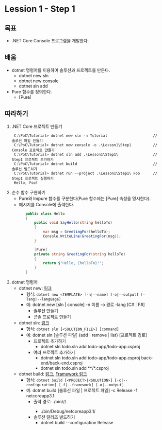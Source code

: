 # Lession 1 - **Step 1**

## 목표
- .NET Core Console 프로그램을 개발한다.

## 배움
- dotnet 명령어를 이용하여 솔루션과 프로젝트를 만든다. 
  - dotnet new sln
  - dotnet new console
  - dotnet sln add
- Pure 함수를 정의한다.
  - [Pure]

## 따라하기
1. .NET Core 프로젝트 만들기
   ```shell
    C:\PoC\Tutorial> dotnet new sln -n Tutorial                     // 솔루션 파일 만들기
    C:\PoC\Tutorial> dotnet new console -o .\Lesson1\Step1          // Console 프로젝트 만들기
    C:\PoC\Tutorial> dotnet sln add .\Lesson1\Step1\                // Step1 프로젝트 추가하기
    C:\PoC\Tutorial> dotnet build                                   // 솔루션 빌드하기
    C:\PoC\Tutorial> dotnet run --project .\Lesson1\Step1\ Foo      // Step1 프로젝트 실행하기
    Hello, Foo!
   ```
1. 순수 함수 구현하기
   - Pure와 Impure 함수를 구분한다(Pure 함수에는 [Pure] 속성을 명시한다).
   - 메시지를 Console에 출력한다.
     ```cs
        public class Hello
        {
            public void SayHello(string helloTo)
            {
                var msg = GreetingFor(helloTo);
                Console.WriteLine(GreetingFor(msg));
            }

            [Pure]
            private string GreetingFor(string helloTo)
            {
                return $"Hello, {helloTo}!";
            }
        }
     ```
1. dotnet 명령어
   - dotnet new: [링크](https://docs.microsoft.com/ko-kr/dotnet/core/tools/dotnet-new?tabs=netcore22)
     - 형식: ```dotnet new <TEMPLATE> [-n|--name] [-o|--output] [-lang|--language]```
     - 예: dotnet new [sln | console] -n 이름 -o 경로 -lang [C# | F#]
       - 솔루션 만들기
       - 콘솔 프로젝트 만들기
   - dotnet sln: [링크](https://docs.microsoft.com/ko-kr/dotnet/core/tools/dotnet-sln)
     - 형식: ```dotnet sln [<SOLUTION_FILE>] [command]```
     - 예: dotnet sln [솔루션 파일] {add | remove | list} [프로젝트 경로]
       - 프로젝트 추가하기
         - dotnet sln todo.sln add todo-app/todo-app.csproj
       - 여러 프로젝트 추가하기
         - dotnet sln todo.sln add todo-app/todo-app.csproj back-end/back-end.csproj
         - dotnet sln todo.sln add **/*.csproj
   - dotnet build: [링크](https://docs.microsoft.com/ko-kr/dotnet/core/tools/dotnet-build), [Framework 링크](https://docs.microsoft.com/ko-kr/dotnet/standard/frameworks)
     - 형식: ```dotnet build [<PROJECT>|<SOLUTION>] [-c|--configuration] [-f|--framework] [-o|--output]```
     - 예: dotnet build [솔루션 파일 | 프로젝트 파일] -c Release -f netcoreapp3.1
       - 출력 경로: ./bin/<configuration>/<framework>/
         - ./bin/Debug/netcoreapp3.1/
       - 솔루션 릴리즈 빌드하기
         - dotnet build --configuration Release
